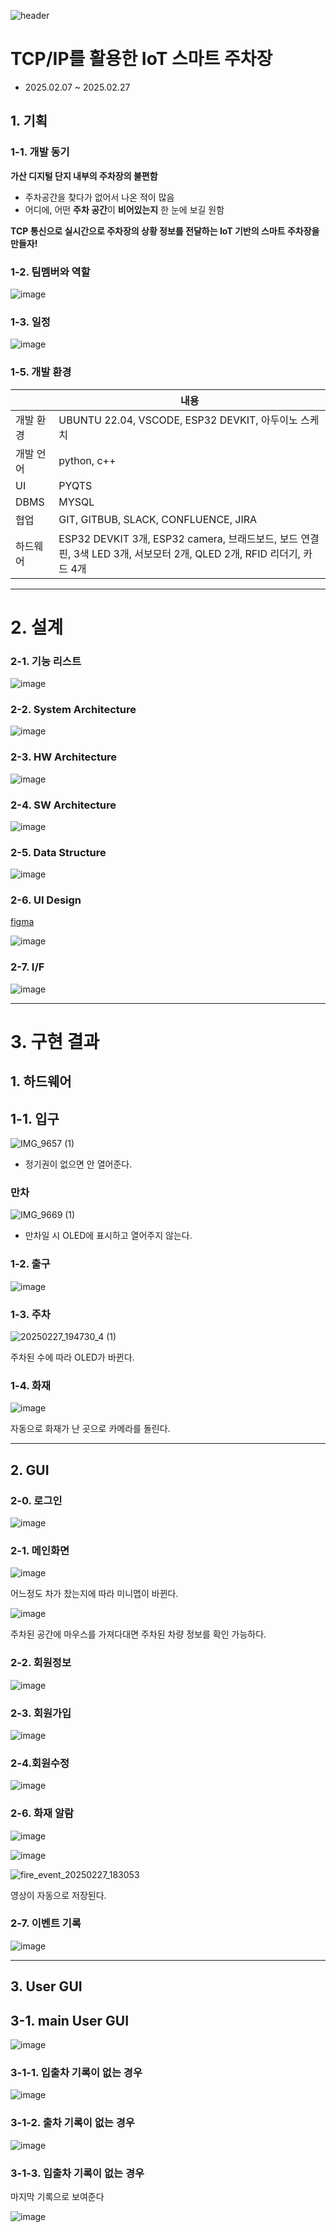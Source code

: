 ![header](https://capsule-render.vercel.app/api?type=wave&color=auto&height=300&section=header&text=Parking%20Smoothly&fontSize=90)

# **TCP/IP를 활용한 IoT 스마트 주차장**

* 2025.02.07 ~ 2025.02.27
  
## 1. 기획 


### 1-1. 개발 동기


**가산 디지털 단지 내부의 주차장의 불편함** 


* 주차공간을 찾다가 없어서 나온 적이 많음 
* 어디에, 어떤 **주차 공간**이 **비어있는지** 한 눈에 보길 원함

  
**TCP 통신으로 실시간으로 주차장의 상황 정보를 전달하는 IoT 기반의 스마트 주차장을 만들자!**




### 1-2. 팀멤버와 역할

![image](https://github.com/user-attachments/assets/289575f6-7eaf-4909-822b-16e1e0589e3c)


### 1-3. 일정 


![image](https://github.com/user-attachments/assets/47b83d1c-7337-419b-b8a9-b510adaea2a9)


### 1-5.  개발 환경  

||내용|
|------|---|
|개발 환경|UBUNTU 22.04, VSCODE, ESP32 DEVKIT, 아두이노 스케치|
|개발 언어|python, c++|
|UI|PYQTS|
|DBMS|MYSQL|
|협업|GIT, GITBUB, SLACK, CONFLUENCE, JIRA|
|하드웨어|ESP32 DEVKIT 3개, ESP32 camera, 브래드보드, 보드 연결 핀, 3색 LED 3개, 서보모터 2개, QLED 2개, RFID 리더기, 카드 4개|

---

# 2. 설계 

### 2-1. 기능 리스트 


![image](https://github.com/user-attachments/assets/c95f4e43-3a6b-4d30-9313-08b47c8b93d1)


### 2-2. System Architecture


![image](https://github.com/user-attachments/assets/d5023243-714a-4b3d-90e4-13b9cba70a60)


### 2-3. HW Architecture

![image](https://github.com/user-attachments/assets/ed58fcaf-d178-461d-804c-e85d4d3b0f81)


### 2-4. SW Architecture

![image](https://github.com/user-attachments/assets/d2117523-fafa-4875-98dc-579af64833f1)


### 2-5. Data Structure


![image](https://github.com/user-attachments/assets/a5f0d7aa-62ca-4b2c-9531-04fef4e20a01)


### 2-6. UI Design


[figma](https://www.figma.com/design/oNSstSfl0fghC9PGpqPavT/Figma-basics?node-id=1669-162202&t=jxnTshg6gdd7RcFc-1)


![image](https://github.com/user-attachments/assets/bb0623a4-2caf-41e1-b7d6-be69be93d192)


### 2-7. I/F

![image](https://github.com/user-attachments/assets/c74deeb9-6e37-401c-9aa2-a438447169da)


---


# 3. 구현 결과 


## 1. 하드웨어 


## 1-1. 입구 


![IMG_9657 (1)](https://github.com/user-attachments/assets/85c8c2e2-75e2-4a43-ae8e-26b423895af4)


* 정기권이 없으면 안 열어준다.


### 만차
![IMG_9669 (1)](https://github.com/user-attachments/assets/669ec910-cd9c-47a8-9073-3a0467950287)

* 만차일 시 OLED에 표시하고 열어주지 않는다.


### 1-2. 출구 

![image](https://github.com/user-attachments/assets/e66fde67-9956-4479-a230-08d26778e664)



### 1-3. 주차
![20250227_194730_4 (1)](https://github.com/user-attachments/assets/38550fa6-4dce-4ff8-b0ab-c520eaa0045f)


주차된 수에 따라 OLED가 바뀐다. 


### 1-4. 화재 
![image](https://github.com/user-attachments/assets/2da2be29-c99c-4761-a03b-9fd79385a012)


자동으로 화재가 난 곳으로 카메라를 돌린다.


***


## 2. GUI

### 2-0. 로그인
![image](https://github.com/user-attachments/assets/53a1c861-e2ce-47a0-b688-776e17e3999b)



### 2-1. 메인화면
![image](https://github.com/user-attachments/assets/c8f395d0-fe1d-4d14-a025-27e99a638458)


어느정도 차가 찼는지에 따라 미니맵이 바뀐다.


![image](https://github.com/user-attachments/assets/471452fa-03bf-4e94-be7c-3c4667ca732d)


주차된 공간에 마우스를 가져다대면 주차된 차량 정보를 확인 가능하다.



### 2-2. 회원정보 
![image](https://github.com/user-attachments/assets/86a0e7a5-16d2-4676-b3f5-188718f5b335)



### 2-3. 회원가입 
![image](https://github.com/user-attachments/assets/45708cd9-54db-469e-9f36-a94c8caaa962)



### 2-4.회원수정 
![image](https://github.com/user-attachments/assets/892d46e5-c405-441a-a3e1-41690fb19d70)



### 2-6. 화재 알람
![image](https://github.com/user-attachments/assets/f18b5eea-132b-4eb6-ad51-a6d975a35bad)


![image](https://github.com/user-attachments/assets/ec0b8652-af47-40d1-9a57-78ec0c2d1fcf)



![fire_event_20250227_183053](https://github.com/user-attachments/assets/a9fb0a6d-a20d-4373-89e0-23ddbc60f3eb)

영상이 자동으로 저장된다.


### 2-7. 이벤트 기록
![image](https://github.com/user-attachments/assets/f6c2025b-c2bb-43d3-9a9e-3cbffeb7562e)


***


## 3. User GUI 


## 3-1. main User GUI  
![image](https://github.com/user-attachments/assets/222a1f6a-2226-4424-8fe5-6399cd5a83e2)


### 3-1-1. 입출차 기록이 없는 경우
![image](https://github.com/user-attachments/assets/d1513e8a-5101-40d9-adb4-d1d7f1193d7f)



### 3-1-2. 출차 기록이 없는 경우
![image](https://github.com/user-attachments/assets/5e7330a3-ceeb-43fa-924b-495148e746d4)



### 3-1-3. 입출차 기록이 없는 경우


마지막 기록으로 보여준다


![image](https://github.com/user-attachments/assets/92d7192f-42fa-4c8e-8b40-5656aeb44514)
